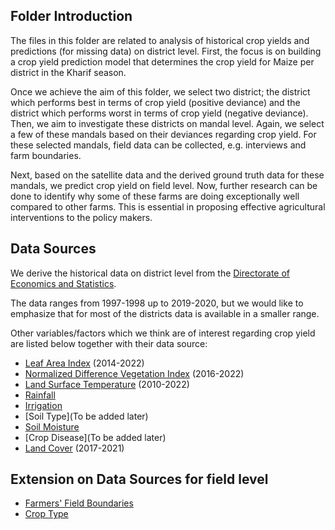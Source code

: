 ## Folder Introduction
The files in this folder are related to analysis of historical crop yields and predictions (for missing data) on district level. First, the focus is on building a crop yield prediction model that determines the crop yield for Maize per district in the Kharif season. 

Once we achieve the aim of this folder, we select two district; the district which performs best in terms of crop yield (positive deviance) and the district which performs worst in terms of crop yield (negative deviance). Then, we aim to investigate these districts on mandal level. Again, we select a few of these mandals based on their deviances regarding crop yield. For these selected mandals, field data can be collected, e.g. interviews and farm boundaries. 

Next, based on the satellite data and the derived ground truth data for these mandals, we predict crop yield on field level. Now, further research can be done to identify why some of these farms are doing exceptionally well compared to other farms. This is essential in proposing effective agricultural interventions to the policy makers.

## Data Sources 
We derive the historical data on district level from the [Directorate of Economics and Statistics](https://desagri.gov.in/document-report-category/selected-zone-tehsil-district-block-year-wise/#).

The data ranges from 1997-1998 up to 2019-2020, but we would like to emphasize that for most of the districts data is available in a smaller range. 

Other variables/factors which we think are of interest regarding crop yield are listed below together with their data source:
- [Leaf Area Index](https://land.copernicus.eu/global/products/lai) (2014-2022)
- [Normalized Difference Vegetation Index](https://dicra.undp.org.in/) (2016-2022)
- [Land Surface Temperature](https://land.copernicus.eu/global/products/lst) (2010-2022)
- [Rainfall](https://data.telangana.gov.in/search/field_tags/rainfall-384)
- [Irrigation](https://developers.google.com/earth-engine/datasets/catalog/USGS_GFSAD1000_V1?hl=en#bands)
- [Soil Type](To be added later)
- [Soil Moisture](https://dicra.undp.org.in/)
- [Crop Disease](To be added later)
- [Land Cover](https://dicra.undp.org.in/) (2017-2021)

## Extension on Data Sources for field level
- [Farmers' Field Boundaries]()
- [Crop Type]()